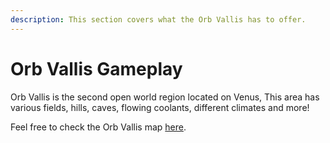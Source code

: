```yaml
---
description: This section covers what the Orb Vallis has to offer.
---
```


# Orb Vallis Gameplay

Orb Vallis is the second open world region located on Venus, This area has various fields, hills, caves, flowing coolants, different climates and more!

Feel free to check the Orb Vallis map [here](https://hub.warframestat.us/#/vallis/map).

